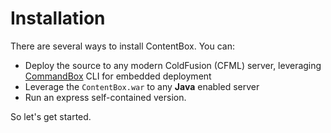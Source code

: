 # Installation

There are several ways to install ContentBox. You can:

* Deploy the source to any modern ColdFusion (CFML) server, leveraging [CommandBox](http://www.ortussolutions.com/products/commandbox) CLI for embedded deployment
* Leverage the `ContentBox.war` to any **Java** enabled server
* Run an express self-contained version.  

So let's get started.
